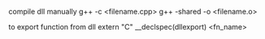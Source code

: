 compile dll manually
	g++ -c <filename.cpp>
	g++ -shared -o <dllname> <filename.o>

to export function from dll
	extern "C" __declspec(dllexport) <return> <fn_name>
